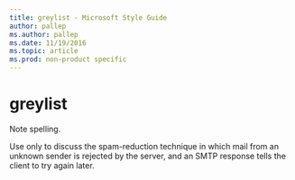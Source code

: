 ```yaml
---
title: greylist - Microsoft Style Guide
author: pallep
ms.author: pallep
ms.date: 11/19/2016
ms.topic: article
ms.prod: non-product specific
---
```


# greylist

Note spelling. 

Use
only to discuss the spam-reduction technique in which mail from an
unknown sender is rejected by the server, and an SMTP
response tells the client to try again later.
